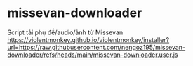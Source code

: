 # missevan-downloader
Script tải phụ đề/audio/ảnh từ Missevan
https://violentmonkey.github.io/violentmonkey/installer?url=https://raw.githubusercontent.com/nengoz195/missevan-downloader/refs/heads/main/missevan-downloader.user.js
